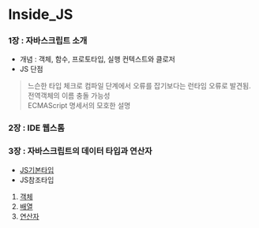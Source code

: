 # Inside_JS

### 1장 : 자바스크립트 소개
* 개념 : 객체, 함수, 프로토타입, 실행 컨텍스트와 클로저<br>
* JS 단점 
> 느슨한 타입 체크로 컴파일 단계에서 오류를 잡기보다는 런타임 오류로 발견됨.<br>
> 전역객체의 이름 충돌 가능성<br>
> ECMAScript 명세서의 모호한 설명<br>

### 2장 : IDE 웹스톰
### 3장 : 자바스크립트의 데이터 타입과 연산자
* [JS기본타입](https://github.com/jts8257/Inside_JS/blob/main/%EA%B8%B0%EB%B3%B8%ED%83%80%EC%9E%85.md) <br>
* JS참조타입 <br>
1. [객체](https://github.com/jts8257/Inside_JS/blob/main/%EC%B0%B8%EC%A1%B0_%EA%B0%9D%EC%B2%B4.md) <br>
2. [배열](https://github.com/jts8257/Inside_JS/blob/main/%EC%B0%B8%EC%A1%B0-%EB%B0%B0%EC%97%B4.md) <br>
3. [연산자]() <br>
